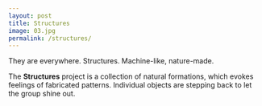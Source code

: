 ```yaml
---
layout: post
title: Structures
image: 03.jpg
permalink: /structures/
---
```


They are everywhere. Structures. Machine-like, nature-made.

The **Structures** project is a collection of natural formations, which evokes feelings of fabricated patterns. Individual objects are stepping back to let the group shine out.
